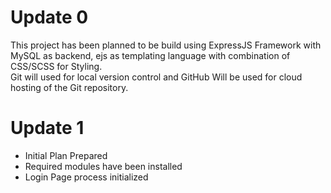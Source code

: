 # Update 0

This project has been planned to be build using ExpressJS Framework with MySQL as backend, ejs as templating language with combination of CSS/SCSS for Styling.<br>
Git will used for local version control and GitHub Will be used for cloud hosting of the Git repository.

# Update 1

<ul>
<li>Initial Plan Prepared</li>
<li>Required modules have been installed</li>
<li>Login Page process initialized</li>
</ul>
